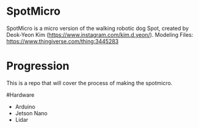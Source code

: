 # SpotMicro
SpotMicro is a micro version of the walking robotic dog Spot, created by Deok-Yeon Kim (https://www.instagram.com/kim.d.yeon/).
Modeling Files: https://www.thingiverse.com/thing:3445283



# Progression
This is a repo that will cover the process of making the spotmicro.



#Hardware
- Arduino
- Jetson Nano
- Lidar
